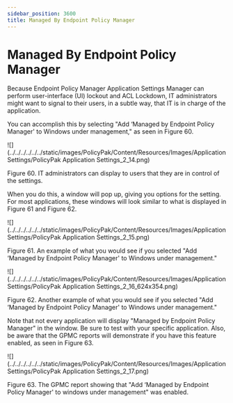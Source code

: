```yaml
---
sidebar_position: 3600
title: Managed By Endpoint Policy Manager
---
```


# Managed By Endpoint Policy Manager

Because Endpoint Policy Manager Application Settings Manager can perform user-interface (UI) lockout and ACL Lockdown, IT administrators might want to signal to their users, in a subtle way, that IT is in charge of the application.

You can accomplish this by selecting "Add ‘Managed by Endpoint Policy Manager' to Windows under management," as seen in Figure 60.

![](../../../../../../static/images/PolicyPak/Content/Resources/Images/ApplicationSettings/PolicyPak Application Settings_2_14.png)

Figure 60. IT administrators can display to users that they are in control of the settings.

When you do this, a window will pop up, giving you options for the setting. For most applications, these windows will look similar to what is displayed in Figure 61 and Figure 62.

![](../../../../../../static/images/PolicyPak/Content/Resources/Images/ApplicationSettings/PolicyPak Application Settings_2_15.png)

Figure 61. An example of what you would see if you selected "Add ‘Managed by Endpoint Policy Manager' to Windows under management."

![](../../../../../../static/images/PolicyPak/Content/Resources/Images/ApplicationSettings/PolicyPak Application Settings_2_16_624x354.png)

Figure 62. Another example of what you would see if you selected "Add ‘Managed by Endpoint Policy Manager' to Windows under management."

Note that not every application will display "Managed by Endpoint Policy Manager" in the window. Be sure to test with your specific application. Also, be aware that the GPMC reports will demonstrate if you have this feature enabled, as seen in Figure 63.

![](../../../../../../static/images/PolicyPak/Content/Resources/Images/ApplicationSettings/PolicyPak Application Settings_2_17.png)

Figure 63. The GPMC report showing that "Add ‘Managed by Endpoint Policy Manager' to windows under management" was enabled.